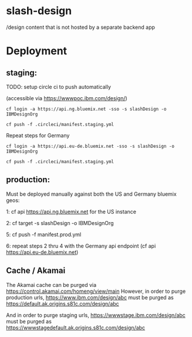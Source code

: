 # slash-design

/design content that is not hosted by a separate backend app

# Deployment

## staging:

TODO: setup circle ci to push automatically

(accessible via https://wwwpoc.ibm.com/design/)

`cf login -a https://api.ng.bluemix.net -sso -s slashDesign -o IBMDesignOrg`

`cf push -f .circleci/manifest.staging.yml`

Repeat steps for Germany

`cf login -a https://api.eu-de.bluemix.net -sso -s slashDesign -o IBMDesignOrg`

`cf push -f .circleci/manifest.staging.yml`

## production:

Must be deployed manually against both the US and Germany bluemix geos:

1: cf api https://api.ng.bluemix.net for the US instance

2: cf target -s slashDesign -o IBMDesignOrg

5: cf push -f manifest.prod.yml

6: repeat steps 2 thru 4 with the Germany api endpoint (cf api https://api.eu-de.bluemix.net)

## Cache / Akamai

The Akamai cache can be purged via https://control.akamai.com/homeng/view/main
However, in order to purge production urls, https://www.ibm.com/design/abc must be purged as https://default.ak.origins.s81c.com/design/abc

And in order to purge staging urls, https://wwwstage.ibm.com/design/abc must be purged as https://wwwstagedefault.ak.origins.s81c.com/design/abc
